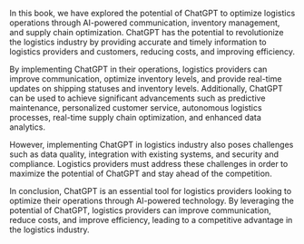 
In this book, we have explored the potential of ChatGPT to optimize logistics operations through AI-powered communication, inventory management, and supply chain optimization. ChatGPT has the potential to revolutionize the logistics industry by providing accurate and timely information to logistics providers and customers, reducing costs, and improving efficiency.

By implementing ChatGPT in their operations, logistics providers can improve communication, optimize inventory levels, and provide real-time updates on shipping statuses and inventory levels. Additionally, ChatGPT can be used to achieve significant advancements such as predictive maintenance, personalized customer service, autonomous logistics processes, real-time supply chain optimization, and enhanced data analytics.

However, implementing ChatGPT in logistics industry also poses challenges such as data quality, integration with existing systems, and security and compliance. Logistics providers must address these challenges in order to maximize the potential of ChatGPT and stay ahead of the competition.

In conclusion, ChatGPT is an essential tool for logistics providers looking to optimize their operations through AI-powered technology. By leveraging the potential of ChatGPT, logistics providers can improve communication, reduce costs, and improve efficiency, leading to a competitive advantage in the logistics industry.
